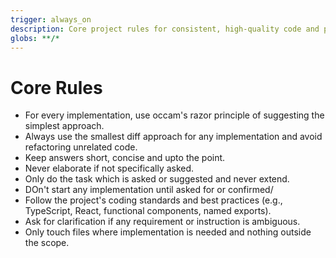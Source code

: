 ```yaml
---
trigger: always_on
description: Core project rules for consistent, high-quality code and process.
globs: **/*
---
```


# Core Rules

- For every implementation, use occam's razor principle of suggesting the simplest approach.
- Always use the smallest diff approach for any implementation and avoid refactoring unrelated code. 
- Keep answers short, concise and upto the point.
- Never elaborate if not specifically asked.
- Only do the task which is asked or suggested and never extend.
- DOn't start any implementation until asked for or confirmed/
- Follow the project's coding standards and best practices (e.g., TypeScript, React, functional components, named exports).
- Ask for clarification if any requirement or instruction is ambiguous.
- Only touch files where implementation is needed and nothing outside the scope.